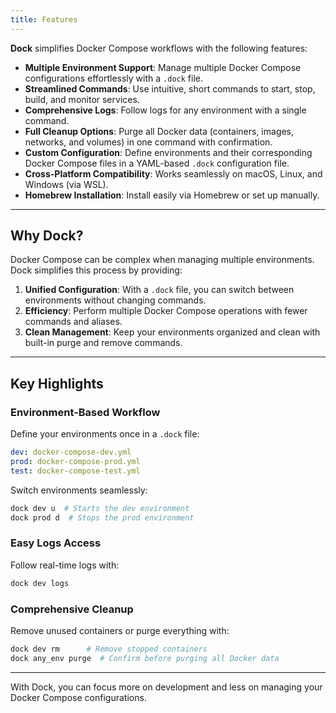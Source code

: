 ```yaml
---
title: Features
---
```


**Dock** simplifies Docker Compose workflows with the following features:

- **Multiple Environment Support**: Manage multiple Docker Compose configurations effortlessly with a `.dock` file.
- **Streamlined Commands**: Use intuitive, short commands to start, stop, build, and monitor services.
- **Comprehensive Logs**: Follow logs for any environment with a single command.
- **Full Cleanup Options**: Purge all Docker data (containers, images, networks, and volumes) in one command with confirmation.
- **Custom Configuration**: Define environments and their corresponding Docker Compose files in a YAML-based `.dock` configuration file.
- **Cross-Platform Compatibility**: Works seamlessly on macOS, Linux, and Windows (via WSL).
- **Homebrew Installation**: Install easily via Homebrew or set up manually.

---

## Why Dock?

Docker Compose can be complex when managing multiple environments. Dock simplifies this process by providing:

1. **Unified Configuration**: With a `.dock` file, you can switch between environments without changing commands.
2. **Efficiency**: Perform multiple Docker Compose operations with fewer commands and aliases.
3. **Clean Management**: Keep your environments organized and clean with built-in purge and remove commands.

---

## Key Highlights

### Environment-Based Workflow

Define your environments once in a `.dock` file:

```yaml
dev: docker-compose-dev.yml
prod: docker-compose-prod.yml
test: docker-compose-test.yml
```

Switch environments seamlessly:

```bash
dock dev u  # Starts the dev environment
dock prod d  # Stops the prod environment
```

### Easy Logs Access

Follow real-time logs with:

```bash
dock dev logs
```

### Comprehensive Cleanup

Remove unused containers or purge everything with:

```bash
dock dev rm      # Remove stopped containers
dock any_env purge  # Confirm before purging all Docker data
```

---

With Dock, you can focus more on development and less on managing your Docker Compose configurations.
